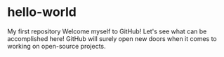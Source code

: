 # hello-world
My first repository
Welcome myself to GitHub! Let's see what can be accomplished here!
GitHub will surely open new doors when it comes to working on open-source projects.
